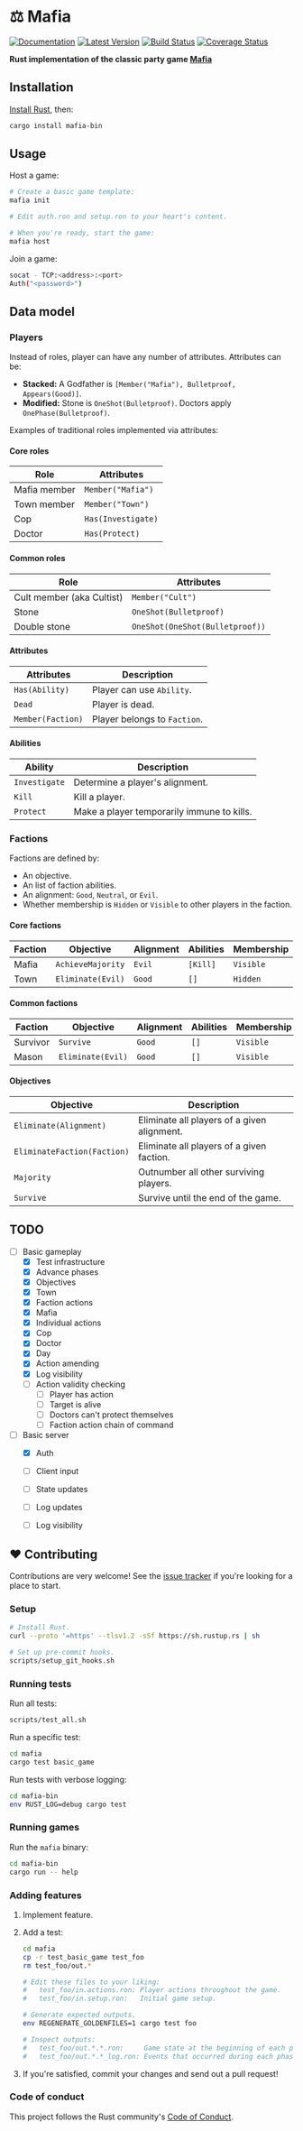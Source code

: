# ⚖️ Mafia

[![Documentation](https://docs.rs/mafia/badge.svg)](https://docs.rs/mafia) [![Latest Version](https://img.shields.io/crates/v/mafia.svg)](https://crates.io/crates/mafia) [![Build Status](https://travis-ci.org/calder/mafia.svg?branch=master)](https://travis-ci.org/calder/mafia) [![Coverage Status](https://coveralls.io/repos/github/calder/mafia/badge.svg?branch=master)](https://coveralls.io/github/calder/mafia?branch=master)

**Rust implementation of the classic party game [Mafia](https://en.wikipedia.org/wiki/Mafia_(party_game))**



## Installation

[Install Rust](https://rustup.rs/), then:

```sh
cargo install mafia-bin
```



## Usage

Host a game:

```sh
# Create a basic game template:
mafia init

# Edit auth.ron and setup.ron to your heart's content.

# When you're ready, start the game:
mafia host
```

Join a game:

```sh
socat - TCP:<address>:<port>
Auth("<password>")
```



## Data model



### Players

Instead of roles, player can have any number of attributes. Attributes can be:
* **Stacked:** A Godfather is `[Member("Mafia"), Bulletproof, Appears(Good)]`.
* **Modified:** Stone is `OneShot(Bulletproof)`. Doctors apply `OnePhase(Bulletproof)`.

Examples of traditional roles implemented via attributes:

#### Core roles

| Role | Attributes |
| ---- | ---------- |
| Mafia member | `Member("Mafia")` |
| Town member | `Member("Town")` |
| Cop | `Has(Investigate)` |
| Doctor | `Has(Protect)` |

#### Common roles

| Role | Attributes |
| ---- | ---------- |
| Cult member (aka Cultist) | `Member("Cult")` |
| Stone | `OneShot(Bulletproof)` |
| Double stone | `OneShot(OneShot(Bulletproof))` |

#### Attributes

| Attributes | Description |
| ---------- | ----------- |
| `Has(Ability)` | Player can use `Ability`. |
| `Dead` | Player is dead. |
| `Member(Faction)` | Player belongs to `Faction`. |

#### Abilities

| Ability | Description |
| ------- | ----------- |
| `Investigate` | Determine a player's alignment. |
| `Kill` | Kill a player. |
| `Protect` | Make a player temporarily immune to kills. |



### Factions

Factions are defined by:
* An objective.
* An list of faction abilities.
* An alignment: `Good`, `Neutral`, or `Evil`.
* Whether membership is `Hidden` or `Visible` to other players in the faction.

#### Core factions

| Faction | Objective | Alignment | Abilities | Membership |
|---------|-----------|-----------|-----------|------------|
| Mafia | `AchieveMajority` | `Evil` | `[Kill]` | `Visible` |
| Town | `Eliminate(Evil)` | `Good` | `[]` | `Hidden` |

#### Common factions

| Faction | Objective | Alignment | Abilities | Membership |
|---------|-----------|-----------|-----------|------------|
| Survivor | `Survive` | `Good` | `[]` | `Visible` |
| Mason | `Eliminate(Evil)` | `Good` | `[]` | `Visible` |

#### Objectives

| Objective | Description |
| --------- | ----------- |
| `Eliminate(Alignment)` | Eliminate all players of a given alignment. |
| `EliminateFaction(Faction)` | Eliminate all players of a given faction. |
| `Majority` | Outnumber all other surviving players. |
| `Survive` | Survive until the end of the game. |


## TODO

* [ ] Basic gameplay
    * [X] Test infrastructure
    * [X] Advance phases
    * [X] Objectives
    * [X] Town
    * [X] Faction actions
    * [X] Mafia
    * [X] Individual actions
    * [X] Cop
    * [X] Doctor
    * [X] Day
    * [X] Action amending
    * [X] Log visibility
    * [ ] Action validity checking
        * [ ] Player has action
        * [ ] Target is alive
        * [ ] Doctors can't protect themselves
        * [ ] Faction action chain of command
* [ ] Basic server
    * [X] Auth
    * [ ] Client input
    * [ ] State updates
    * [ ] Log updates
    * [ ] Log visibility



## ❤️ Contributing

Contributions are very welcome! See the [issue tracker](https://github.com/calder/rust-mafia/issues) if you're looking for a place to start.

### Setup

```sh
# Install Rust.
curl --proto '=https' --tlsv1.2 -sSf https://sh.rustup.rs | sh

# Set up pre-commit hooks.
scripts/setup_git_hooks.sh
```

### Running tests

Run all tests:

```sh
scripts/test_all.sh
```

Run a specific test:

```sh
cd mafia
cargo test basic_game
```

Run tests with verbose logging:

```sh
cd mafia-bin
env RUST_LOG=debug cargo test
```



### Running games

Run the `mafia` binary:

```sh
cd mafia-bin
cargo run -- help
```



### Adding features

1.  Implement feature.

2.  Add a test:

    ```sh
    cd mafia
    cp -r test_basic_game test_foo
    rm test_foo/out.*

    # Edit these files to your liking:
    #   test_foo/in.actions.ron: Player actions throughout the game.
    #   test_foo/in.setup.ron:   Initial game setup.

    # Generate expected outputs.
    env REGENERATE_GOLDENFILES=1 cargo test foo

    # Inspect outputs:
    #   test_foo/out.*.*.ron:     Game state at the beginning of each phase.
    #   test_foo/out.*.*_log.ron: Events that occurred during each phase.
    ```

3.  If you're satisfied, commit your changes and send out a pull request!



### Code of conduct

This project follows the Rust community's [Code of Conduct](https://www.rust-lang.org/policies/code-of-conduct).
